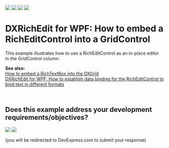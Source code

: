 <!-- default badges list -->
![](https://img.shields.io/endpoint?url=https://codecentral.devexpress.com/api/v1/VersionRange/128606982/18.2.3%2B)
[![](https://img.shields.io/badge/Open_in_DevExpress_Support_Center-FF7200?style=flat-square&logo=DevExpress&logoColor=white)](https://supportcenter.devexpress.com/ticket/details/E3178)
[![](https://img.shields.io/badge/📖_How_to_use_DevExpress_Examples-e9f6fc?style=flat-square)](https://docs.devexpress.com/GeneralInformation/403183)
[![](https://img.shields.io/badge/💬_Leave_Feedback-feecdd?style=flat-square)](#does-this-example-address-your-development-requirementsobjectives)
<!-- default badges end -->
# DXRichEdit for WPF: How to embed a RichEditControl into a GridControl


<p>This example illustrates how to use a RichEditControl as an in-place editor in the GridControl column.</p><p><strong>See also:</strong><br />
<a href="https://www.devexpress.com/Support/Center/p/E2030">How to embed a RichTextBox into the DXGrid</a> <br />
<a href="https://www.devexpress.com/Support/Center/p/E2794">DXRichEdit for WPF: How to establish data binding for the RichEditControl to bind text in different formats</a></p>

<br/>


<!-- feedback -->
## Does this example address your development requirements/objectives?

[<img src="https://www.devexpress.com/support/examples/i/yes-button.svg"/>](https://www.devexpress.com/support/examples/survey.xml?utm_source=github&utm_campaign=wpf-richedit-embed-a-richeditcontrol-into-a-gridcontrol&~~~was_helpful=yes) [<img src="https://www.devexpress.com/support/examples/i/no-button.svg"/>](https://www.devexpress.com/support/examples/survey.xml?utm_source=github&utm_campaign=wpf-richedit-embed-a-richeditcontrol-into-a-gridcontrol&~~~was_helpful=no)

(you will be redirected to DevExpress.com to submit your response)
<!-- feedback end -->
